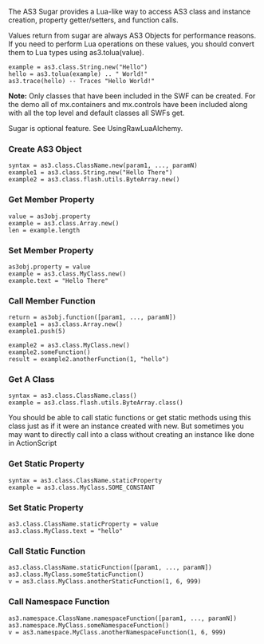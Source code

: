 The AS3 Sugar provides a Lua-like way to access AS3 class and instance creation, property getter/setters, and function calls.

Values return from sugar are always AS3 Objects for performance reasons.  If you need to perform Lua operations on these values, you should convert them to Lua types using as3.tolua(value).
```
example = as3.class.String.new("Hello")
hello = as3.tolua(example) .. " World!"
as3.trace(hello) -- Traces "Hello World!"
```

**Note:** Only classes that have been included in the SWF can be created. For the demo all of mx.containers and mx.controls have been included along with all the top level and default classes all SWFs get.

Sugar is optional feature. See UsingRawLuaAlchemy.

### Create AS3 Object
```
syntax = as3.class.ClassName.new(param1, ..., paramN)
example1 = as3.class.String.new("Hello There")
example2 = as3.class.flash.utils.ByteArray.new()
```

### Get Member Property
```
value = as3obj.property
example = as3.class.Array.new()
len = example.length
```

### Set Member Property
```
as3obj.property = value
example = as3.class.MyClass.new()
example.text = "Hello There"
```

### Call Member Function
```
return = as3obj.function([param1, ..., paramN])
example1 = as3.class.Array.new()
example1.push(5)

example2 = as3.class.MyClass.new()
example2.someFunction()
result = example2.anotherFunction(1, "hello")
```

### Get A Class
```
syntax = as3.class.ClassName.class()
example = as3.class.flash.utils.ByteArray.class()
```
You should be able to call static functions or get static methods using this class just as if it were an instance created with new.  But sometimes you may want to directly call into a class without creating an instance like done in ActionScript

### Get Static Property
```
syntax = as3.class.ClassName.staticProperty
example = as3.class.MyClass.SOME_CONSTANT
```

### Set Static Property
```
as3.class.ClassName.staticProperty = value
as3.class.MyClass.text = "hello"
```

### Call Static Function
```
as3.class.ClassName.staticFunction([param1, ..., paramN])
as3.class.MyClass.someStaticFunction()
v = as3.class.MyClass.anotherStaticFunction(1, 6, 999)
```

### Call Namespace Function
```
as3.namespace.ClassName.namespaceFunction([param1, ..., paramN])
as3.namespace.MyClass.someNamespaceFunction()
v = as3.namespace.MyClass.anotherNamespaceFunction(1, 6, 999)
```